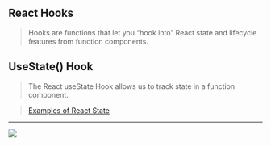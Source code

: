 ## React Hooks

> Hooks are functions that let you “hook into” React state and lifecycle features from function components.

## UseState() Hook
> The React useState Hook allows us to track state in a function component.

> [Examples of React State](https://codesandbox.io/s/clever-mayer-84nrtc?file=/src/App.js)
---
![](https://drive.google.com/file/d/1_Oy0Igqbc7ymc6_CCDwRfLnilwBX8A-f/view?usp=sharing)
